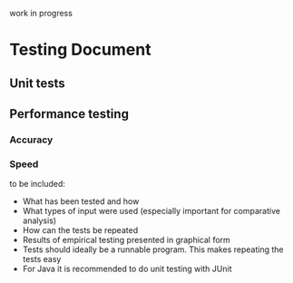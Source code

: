 work in progress

# Testing Document

## Unit tests

## Performance testing

### Accuracy

### Speed

to be included:
- What has been tested and how
- What types of input were used (especially important for comparative analysis)
- How can the tests be repeated
- Results of empirical testing presented in graphical form
- Tests should ideally be a runnable program. This makes repeating the tests easy
- For Java it is recommended to do unit testing with JUnit
